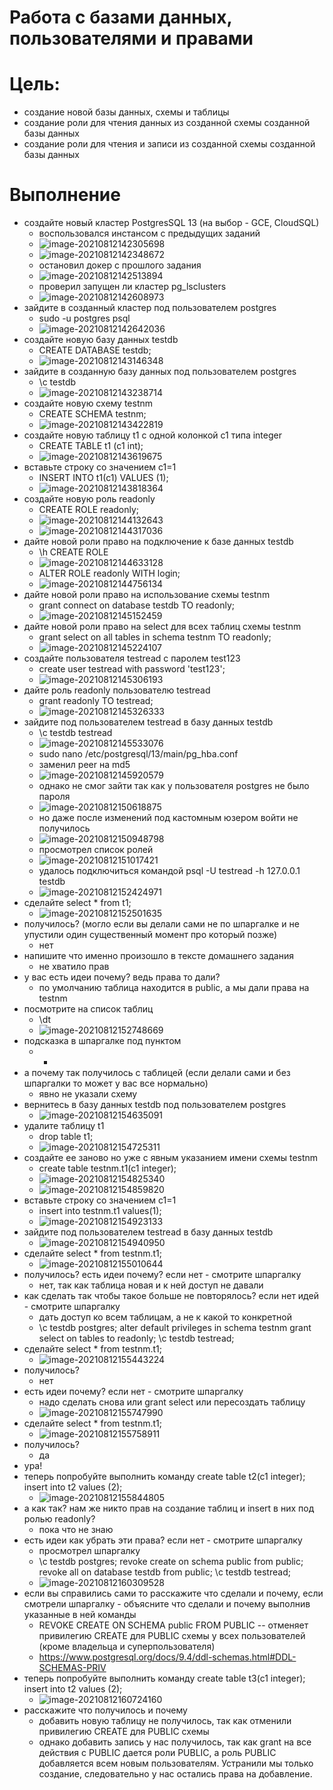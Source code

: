# Работа с базами данных, пользователями и правами

# Цель:

- создание новой базы данных, схемы и таблицы
- создание роли для чтения данных из созданной схемы созданной базы данных
- создание роли для чтения и записи из созданной схемы созданной базы данных

# Выполнение

- создайте новый кластер PostgresSQL 13 (на выбор - GCE, CloudSQL)
  - воспользовался инстансом с предыдущих заданий
  - ![image-20210812142305698](Untitled.assets/image-20210812142305698.png)
  - ![image-20210812142348672](Untitled.assets/image-20210812142348672.png)
  - остановил докер с прошлого задания
  - ![image-20210812142513894](Untitled.assets/image-20210812142513894.png)
  - проверил запущен ли кластер pg_lsclusters
  - ![image-20210812142608973](Untitled.assets/image-20210812142608973.png)
- зайдите в созданный кластер под пользователем postgres
  - sudo -u postgres psql
  - ![image-20210812142642036](Untitled.assets/image-20210812142642036.png)
- создайте новую базу данных testdb 
  -  CREATE DATABASE testdb;
  - ![image-20210812143146348](Untitled.assets/image-20210812143146348.png)
- зайдите в созданную базу данных под пользователем postgres 
  - \c testdb
  - ![image-20210812143238714](Untitled.assets/image-20210812143238714.png)
- создайте новую схему testnm
  - CREATE SCHEMA testnm;
  - ![image-20210812143422819](Untitled.assets/image-20210812143422819.png)
- создайте новую таблицу t1 с одной колонкой c1 типа integer
  - CREATE TABLE t1 (с1 int);
  - ![image-20210812143619675](Untitled.assets/image-20210812143619675.png)
- вставьте строку со значением c1=1 
  - INSERT INTO t1(с1) VALUES (1);
  - ![image-20210812143818364](Untitled.assets/image-20210812143818364.png)
- создайте новую роль readonly 
  - CREATE ROLE readonly;
  - ![image-20210812144132643](Untitled.assets/image-20210812144132643.png)
  - ![image-20210812144317036](Untitled.assets/image-20210812144317036.png)
- дайте новой роли право на подключение к базе данных testdb 
  - \h CREATE ROLE
  - ![image-20210812144633128](Untitled.assets/image-20210812144633128.png)
  - ALTER ROLE readonly WITH login;
  - ![image-20210812144756134](Untitled.assets/image-20210812144756134.png)
- дайте новой роли право на использование схемы testnm 
  - grant connect on database testdb TO readonly;
  - ![image-20210812145152459](Untitled.assets/image-20210812145152459.png)
- дайте новой роли право на select для всех таблиц схемы testnm 
  - grant select on all tables in schema testnm TO readonly;
  - ![image-20210812145224107](Untitled.assets/image-20210812145224107.png)
- создайте пользователя testread с паролем test123 
  - create user testread with password 'test123';
  - ![image-20210812145306193](Untitled.assets/image-20210812145306193.png)
- дайте роль readonly пользователю testread 
  - grant readonly TO testread;
  - ![image-20210812145326333](Untitled.assets/image-20210812145326333.png)
- зайдите под пользователем testread в базу данных testdb
  - \c testdb testread
  - ![image-20210812145533076](Untitled.assets/image-20210812145533076.png)
  -  sudo nano /etc/postgresql/13/main/pg_hba.conf
  - заменил peer на md5
  - ![image-20210812145920579](Untitled.assets/image-20210812145920579.png)
  - однако не смог зайти так как у пользователя postgres не было пароля
  - ![image-20210812150618875](Untitled.assets/image-20210812150618875.png)
  - но даже после изменений под кастомным юзером войти не получилось
  - ![image-20210812150948798](Untitled.assets/image-20210812150948798.png)
  - просмотрел список ролей
  - ![image-20210812151017421](Untitled.assets/image-20210812151017421.png)
  - удалось подключиться командой  psql -U testread -h 127.0.0.1 testdb
  - ![image-20210812152424971](Untitled.assets/image-20210812152424971.png) 
- сделайте select * from t1; 
  - ![image-20210812152501635](Untitled.assets/image-20210812152501635.png)
- получилось? (могло если вы делали сами не по шпаргалке и не упустили один существенный момент про который позже) 
  - нет
- напишите что именно произошло в тексте домашнего задания 
  - не хватило прав
- у вас есть идеи почему? ведь права то дали? 
  - по умолчанию таблица находится в public, а мы дали права на testnm
- посмотрите на список таблиц 
  - \dt
  - ![image-20210812152748669](Untitled.assets/image-20210812152748669.png)
- подсказка в шпаргалке под пунктом 
  - +
- а почему так получилось с таблицей (если делали сами и без шпаргалки то может у вас все нормально) 
  - явно не указали схему
- вернитесь в базу данных testdb под пользователем postgres 
  - ![image-20210812154635091](Untitled.assets/image-20210812154635091.png)
- удалите таблицу t1
  - drop table t1;
  - ![image-20210812154725311](Untitled.assets/image-20210812154725311.png)
- создайте ее заново но уже с явным указанием имени схемы testnm
  - create table testnm.t1(c1 integer); 
  - ![image-20210812154825340](Untitled.assets/image-20210812154825340.png)
  - ![image-20210812154859820](Untitled.assets/image-20210812154859820.png)
- вставьте строку со значением c1=1 
  - insert into testnm.t1 values(1);
  - ![image-20210812154923133](Untitled.assets/image-20210812154923133.png)
- зайдите под пользователем testread в базу данных testdb 
  - ![image-20210812154940950](Untitled.assets/image-20210812154940950.png)
- сделайте select * from testnm.t1; 
  - ![image-20210812155010644](Untitled.assets/image-20210812155010644.png)
- получилось? есть идеи почему? если нет - смотрите шпаргалку 
  - нет, так как таблица новая и к ней доступ не давали
- как сделать так чтобы такое больше не повторялось? если нет идей - смотрите шпаргалку 
  - дать доступ ко всем таблицам, а не к какой то конкретной
  - \c testdb postgres; alter default privileges in schema testnm grant select on tables to readonly; \c testdb testread;
- сделайте select * from testnm.t1; 
  - ![image-20210812155443224](Untitled.assets/image-20210812155443224.png)
- получилось? 
  - нет
- есть идеи почему? если нет - смотрите шпаргалку
  - надо сделать снова или grant select или пересоздать таблицу
  - ![image-20210812155747990](Untitled.assets/image-20210812155747990.png)
- сделайте select * from testnm.t1; 
  - ![image-20210812155758911](Untitled.assets/image-20210812155758911.png)
- получилось? 
  - да
- ура! 
- теперь попробуйте выполнить команду create table t2(c1 integer); insert into t2 values (2); 
  - ![image-20210812155844805](Untitled.assets/image-20210812155844805.png)
- а как так? нам же никто прав на создание таблиц и insert в них под ролью readonly? 
  - пока что не знаю
- есть идеи как убрать эти права? если нет - смотрите шпаргалку
  - просмотрел шпаргалку 
  - \c testdb postgres; revoke create on schema public from public; revoke all on database testdb from public; \c testdb testread; 
  - ![image-20210812160309528](Untitled.assets/image-20210812160309528.png)
- если вы справились сами то расскажите что сделали и почему, если смотрели шпаргалку - объясните что сделали и почему выполнив указанные в ней команды
  -  REVOKE CREATE ON SCHEMA public FROM PUBLIC -- отменяет привилегию CREATE для PUBLIC схемы у всех пользователей (кроме владельца и суперпользователя)
  - https://www.postgresql.org/docs/9.4/ddl-schemas.html#DDL-SCHEMAS-PRIV
- теперь попробуйте выполнить команду create table t3(c1 integer); insert into t2 values (2); 
  - ![image-20210812160724160](Untitled.assets/image-20210812160724160.png)
- расскажите что получилось и почему
  - добавить новую таблицу не получилось, так как отменили привилегию CREATE для PUBLIC схемы
  - однако добавить запись у нас получилось, так как grant на все действия с PUBLIC дается роли PUBLIC, а  роль PUBLIC добавляется всем новым пользователям. Устранили мы только создание, следовательно у нас остались права на добавление.

